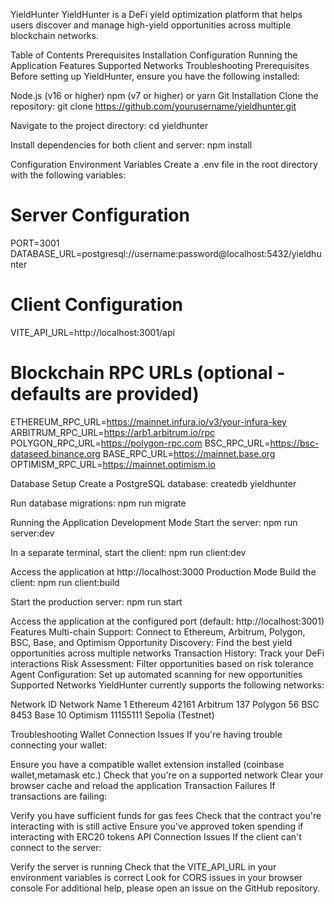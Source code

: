 YieldHunter
YieldHunter is a DeFi yield optimization platform that helps users discover and manage high-yield 
opportunities across multiple blockchain networks.

Table of Contents
Prerequisites
Installation
Configuration
Running the Application
Features
Supported Networks
Troubleshooting
Prerequisites
Before setting up YieldHunter, ensure you have the following installed:

Node.js (v16 or higher)
npm (v7 or higher) or yarn
Git
Installation
Clone the repository:
git clone https://github.com/yourusername/yieldhunter.git


Navigate to the project directory:
cd yieldhunter


Install dependencies for both client and server:
npm install


Configuration
Environment Variables
Create a .env file in the root directory with the following variables:

# Server Configuration
PORT=3001
DATABASE_URL=postgresql://username:password@localhost:5432/yieldhunter

# Client Configuration
VITE_API_URL=http://localhost:3001/api

# Blockchain RPC URLs (optional - defaults are provided)
ETHEREUM_RPC_URL=https://mainnet.infura.io/v3/your-infura-key
ARBITRUM_RPC_URL=https://arb1.arbitrum.io/rpc
POLYGON_RPC_URL=https://polygon-rpc.com
BSC_RPC_URL=https://bsc-dataseed.binance.org
BASE_RPC_URL=https://mainnet.base.org
OPTIMISM_RPC_URL=https://mainnet.optimism.io


Database Setup
Create a PostgreSQL database:
createdb yieldhunter

Run database migrations:
npm run migrate


Running the Application
Development Mode
Start the server:
npm run server:dev


In a separate terminal, start the client:
npm run client:dev


Access the application at http://localhost:3000
Production Mode
Build the client:
npm run client:build


Start the production server:
npm run start


Access the application at the configured port (default: http://localhost:3001)
Features
Multi-chain Support: Connect to Ethereum, Arbitrum, Polygon, BSC, Base, and Optimism
Opportunity Discovery: Find the best yield opportunities across multiple networks
Transaction History: Track your DeFi interactions
Risk Assessment: Filter opportunities based on risk tolerance
Agent Configuration: Set up automated scanning for new opportunities
Supported Networks
YieldHunter currently supports the following networks:

Network ID	Network Name
1	Ethereum
42161	Arbitrum
137	Polygon
56	BSC
8453	Base
10	Optimism
11155111	Sepolia (Testnet)

Troubleshooting
Wallet Connection Issues
If you're having trouble connecting your wallet:

Ensure you have a compatible wallet extension installed (coinbase wallet,metamask etc.)
Check that you're on a supported network
Clear your browser cache and reload the application
Transaction Failures
If transactions are failing:

Verify you have sufficient funds for gas fees
Check that the contract you're interacting with is still active
Ensure you've approved token spending if interacting with ERC20 tokens
API Connection Issues
If the client can't connect to the server:

Verify the server is running
Check that the VITE_API_URL in your environment variables is correct
Look for CORS issues in your browser console
For additional help, please open an issue on the GitHub repository.

